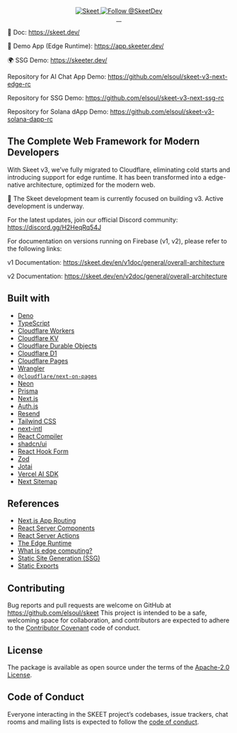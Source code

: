 <p align="center">
  <a href="https://skeet.dev/en/">
    <img src="https://storage.skeet.dev/ogp.jpg" alt="Skeet" />
  </a>

  <a href="https://twitter.com/intent/follow?screen_name=SkeetDev">
    <img src="https://img.shields.io/twitter/follow/SkeetDev.svg?label=Follow%20@SkeetDev" alt="Follow @SkeetDev" />
  </a>
  <br/>
  <a aria-label="npm version" href="https://www.npmjs.com/package/@skeet-framework/cli">
    <img alt="" src="https://badgen.net/npm/v/@skeet-framework/cli">
  </a>
  <a aria-label="Downloads Number" href="https://www.npmjs.com/package/@skeet-framework/cli">
    <img alt="" src="https://badgen.net/npm/dt/@skeet-framework/cli">
  </a>
  <a aria-label="License" href="https://github.com/elsoul/skeet-cli/blob/master/LICENSE.txt">
    <img alt="" src="https://badgen.net/badge/license/Apache/blue">
  </a>
    <a aria-label="Code of Conduct" href="https://github.com/elsoul/skeet-cli/blob/master/CODE_OF_CONDUCT.md">
    <img alt="" src="https://img.shields.io/badge/Contributor%20Covenant-2.1-4baaaa.svg">
  </a>
</p>

📗 Doc: https://skeet.dev/

📱 Demo App (Edge Runtime): https://app.skeeter.dev/

🌍️ SSG Demo: https://skeeter.dev/

Repository for AI Chat App Demo: https://github.com/elsoul/skeet-v3-next-edge-rc

Repository for SSG Demo: https://github.com/elsoul/skeet-v3-next-ssg-rc

Repository for Solana dApp Demo: https://github.com/elsoul/skeet-v3-solana-dapp-rc

## The Complete Web Framework for Modern Developers

With Skeet v3, we’ve fully migrated to Cloudflare, eliminating cold starts and introducing support for edge runtime. It has been transformed into a edge-native architecture, optimized for the modern web.

🚧 The Skeet development team is currently focused on building v3. Active development is underway.

For the latest updates, join our official Discord community:
https://discord.gg/H2HeqRq54J

For documentation on versions running on Firebase (v1, v2), please refer to the following links:

v1 Documentation: https://skeet.dev/en/v1doc/general/overall-architecture

v2 Documentation: https://skeet.dev/en/v2doc/general/overall-architecture

## Built with

- [Deno](https://deno.com/)
- [TypeScript](https://www.typescriptlang.org/)
- [Cloudflare Workers](https://workers.cloudflare.com/)
- [Cloudflare KV](https://developers.cloudflare.com/kv/)
- [Cloudflare Durable Objects](https://developers.cloudflare.com/durable-objects/)
- [Cloudflare D1](https://developers.cloudflare.com/d1/)
- [Cloudflare Pages](https://pages.cloudflare.com/)
- [Wrangler](https://developers.cloudflare.com/workers/wrangler/)
- [`@cloudflare/next-on-pages`](https://github.com/cloudflare/next-on-pages)
- [Neon](https://neon.tech/)
- [Prisma](https://www.prisma.io/)
- [Next.js](https://nextjs.org/)
- [Auth.js](https://authjs.dev/)
- [Resend](https://resend.com/docs/introduction)
- [Tailwind CSS](https://tailwindcss.com/)
- [next-intl](https://next-intl-docs.vercel.app/)
- [React Compiler](https://react.dev/learn/react-compiler)
- [shadcn/ui](https://ui.shadcn.com/)
- [React Hook Form](https://react-hook-form.com/)
- [Zod](https://zod.dev/)
- [Jotai](https://jotai.org/)
- [Vercel AI SDK](https://sdk.vercel.ai/docs/introduction)
- [Next Sitemap](https://github.com/iamvishnusankar/next-sitemap)

## References

- [Next.js App Routing](https://nextjs.org/docs/app/building-your-application/routing)
- [React Server Components](https://react.dev/reference/rsc/server-components)
- [React Server Actions](https://react.dev/reference/rsc/server-actions)
- [The Edge Runtime](https://edge-runtime.vercel.app/)
- [What is edge computing?](https://www.cloudflare.com/learning/serverless/glossary/what-is-edge-computing/)
- [Static Site Generation (SSG)](https://nextjs.org/docs/pages/building-your-application/rendering/static-site-generation)
- [Static Exports](https://nextjs.org/docs/app/building-your-application/deploying/static-exports)

## Contributing

Bug reports and pull requests are welcome on GitHub at https://github.com/elsoul/skeet This project is intended to be a safe, welcoming space for collaboration, and contributors are expected to adhere to the [Contributor Covenant](http://contributor-covenant.org) code of conduct.

## License

The package is available as open source under the terms of the [Apache-2.0 License](https://www.apache.org/licenses/LICENSE-2.0).

## Code of Conduct

Everyone interacting in the SKEET project’s codebases, issue trackers, chat rooms and mailing lists is expected to follow the [code of conduct](https://github.com/elsoul/skeet/blob/master/CODE_OF_CONDUCT.md).
